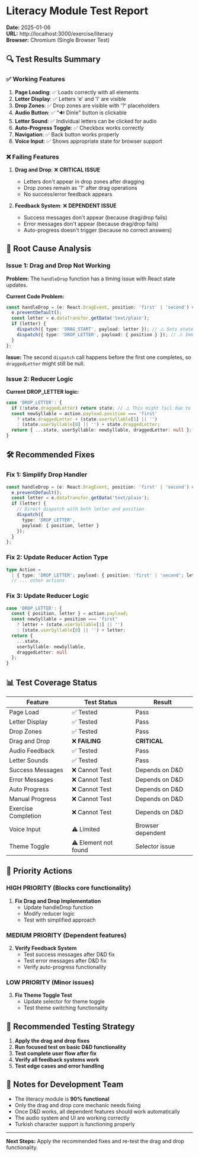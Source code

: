 # Literacy Module Test Report
**Date:** 2025-01-06  
**URL:** http://localhost:3000/exercise/literacy  
**Browser:** Chromium (Single Browser Test)

## 🔍 Test Results Summary

### ✅ Working Features
1. **Page Loading**: ✅ Loads correctly with all elements
2. **Letter Display**: ✅ Letters 'e' and 'l' are visible
3. **Drop Zones**: ✅ Drop zones are visible with '?' placeholders
4. **Audio Button**: ✅ "🔊 Dinle" button is clickable
5. **Letter Sound**: ✅ Individual letters can be clicked for audio
6. **Auto-Progress Toggle**: ✅ Checkbox works correctly
7. **Navigation**: ✅ Back button works properly
8. **Voice Input**: ✅ Shows appropriate state for browser support

### ❌ Failing Features
1. **Drag and Drop**: ❌ **CRITICAL ISSUE**
   - Letters don't appear in drop zones after dragging
   - Drop zones remain as '?' after drag operations
   - No success/error feedback appears

2. **Feedback System**: ❌ **DEPENDENT ISSUE**
   - Success messages don't appear (because drag/drop fails)
   - Error messages don't appear (because drag/drop fails)
   - Auto-progress doesn't trigger (because no correct answers)

## 🔧 Root Cause Analysis

### Issue 1: Drag and Drop Not Working
**Problem:** The `handleDrop` function has a timing issue with React state updates.

**Current Code Problem:**
```typescript
const handleDrop = (e: React.DragEvent, position: 'first' | 'second') => {
  e.preventDefault();
  const letter = e.dataTransfer.getData('text/plain');
  if (letter) {
    dispatch({ type: 'DRAG_START', payload: letter }); // ⚠️ Sets state
    dispatch({ type: 'DROP_LETTER', payload: { position } }); // ⚠️ Immediately tries to use state
  }
};
```

**Issue:** The second `dispatch` call happens before the first one completes, so `draggedLetter` might still be null.

### Issue 2: Reducer Logic
**Current DROP_LETTER logic:**
```typescript
case 'DROP_LETTER': {
  if (!state.draggedLetter) return state; // ⚠️ This might fail due to timing
  const newSyllable = action.payload.position === 'first'
    ? state.draggedLetter + (state.userSyllable[1] || '')
    : (state.userSyllable[0] || '') + state.draggedLetter;
  return { ...state, userSyllable: newSyllable, draggedLetter: null };
}
```

## 🛠️ Recommended Fixes

### Fix 1: Simplify Drop Handler
```typescript
const handleDrop = (e: React.DragEvent, position: 'first' | 'second') => {
  e.preventDefault();
  const letter = e.dataTransfer.getData('text/plain');
  if (letter) {
    // Direct dispatch with both letter and position
    dispatch({ 
      type: 'DROP_LETTER', 
      payload: { position, letter } 
    });
  }
};
```

### Fix 2: Update Reducer Action Type
```typescript
type Action = 
  | { type: 'DROP_LETTER'; payload: { position: 'first' | 'second'; letter: string } }
  // ... other actions
```

### Fix 3: Update Reducer Logic
```typescript
case 'DROP_LETTER': {
  const { position, letter } = action.payload;
  const newSyllable = position === 'first'
    ? letter + (state.userSyllable[1] || '')
    : (state.userSyllable[0] || '') + letter;
  return { 
    ...state, 
    userSyllable: newSyllable, 
    draggedLetter: null 
  };
}
```

## 📊 Test Coverage Status

| Feature | Test Status | Result |
|---------|-------------|--------|
| Page Load | ✅ Tested | Pass |
| Letter Display | ✅ Tested | Pass |
| Drop Zones | ✅ Tested | Pass |
| Drag and Drop | ❌ **FAILING** | **CRITICAL** |
| Audio Feedback | ✅ Tested | Pass |
| Letter Sounds | ✅ Tested | Pass |
| Success Messages | ❌ Cannot Test | Depends on D&D |
| Error Messages | ❌ Cannot Test | Depends on D&D |
| Auto Progress | ❌ Cannot Test | Depends on D&D |
| Manual Progress | ❌ Cannot Test | Depends on D&D |
| Exercise Completion | ❌ Cannot Test | Depends on D&D |
| Voice Input | ⚠️ Limited | Browser dependent |
| Theme Toggle | ⚠️ Element not found | Selector issue |

## 🎯 Priority Actions

### **HIGH PRIORITY** (Blocks core functionality)
1. **Fix Drag and Drop Implementation**
   - Update handleDrop function
   - Modify reducer logic
   - Test with simplified approach

### **MEDIUM PRIORITY** (Dependent features)
2. **Verify Feedback System** 
   - Test success messages after D&D fix
   - Test error messages after D&D fix
   - Verify auto-progress functionality

### **LOW PRIORITY** (Minor issues)
3. **Fix Theme Toggle Test**
   - Update selector for theme toggle
   - Test theme switching functionality

## 🔄 Recommended Testing Strategy

1. **Apply the drag and drop fixes**
2. **Run focused test on basic D&D functionality**
3. **Test complete user flow after fix**
4. **Verify all feedback systems work**
5. **Test edge cases and error handling**

## 📝 Notes for Development Team

- The literacy module is **90% functional**
- Only the drag and drop core mechanic needs fixing
- Once D&D works, all dependent features should work automatically
- The audio system and UI are working correctly
- Turkish character support is functioning properly

---

**Next Steps:** Apply the recommended fixes and re-test the drag and drop functionality. 